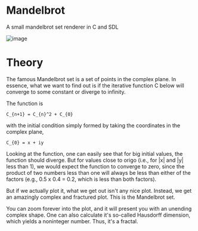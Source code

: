 # Mandelbrot
A small mandelbrot set renderer in C and SDL

![image](https://user-images.githubusercontent.com/56733438/160474613-1fb914f4-6853-4cf3-9508-a16d5919855f.png)

# Theory

The famous Mandelbrot set is a set of points in the complex plane. In essence, what we want to find out is if the iterative function C below will converge to some constant or diverge to infinity.

The function is

`C_{n+1} = C_{n}^2 + C_{0}`

with the initial condition simply formed by taking the coordinates in the complex plane,

`C_{0} = x + iy`

Looking at the function, one can easily see that for big initial values, the function should diverge. But for values close to origo (i.e., for |x| and |y| less than 1), we would expect the function to converge to zero, since the product of two numbers less than one will always be less than either of the factors (e.g., 0.5 x 0.4 = 0.2, which is less than both factors).

But if we actually plot it, what we get out isn't any nice plot. Instead, we get an amazingly complex and fractured plot. This is the Mandelbrot set.

You can zoom forever into the plot, and it will present you with an unending complex shape. One can also calculate it's so-called Hausdorff dimension, which yields a noninteger number. Thus, it's a fractal.


